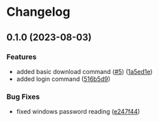 # Changelog

## 0.1.0 (2023-08-03)


### Features

* added basic download command ([#5](https://github.com/lindell/connect-iq-manager/issues/5)) ([1a5ed1e](https://github.com/lindell/connect-iq-manager/commit/1a5ed1e7b975706c2719ca5666a9df28dda552d8))
* added login command ([516b5d9](https://github.com/lindell/connect-iq-manager/commit/516b5d9a30b9f680d82a3c33072cad6253ba0fae))


### Bug Fixes

* fixed windows password reading ([e247f44](https://github.com/lindell/connect-iq-manager/commit/e247f44807a892aedc0b40f95ac3a21ba6d42b64))
